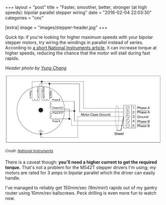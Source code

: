 +++
layout = "post"
title = "Faster, smoother, better, stronger (at high speeds): bipolar parallel stepper wiring"
date = "2016-02-04 22:03:30"
categories = "cnc"

[extra]
image = "images/stepper-header.jpg"
+++

Quick tip: if you're looking for higher maximum speeds with your bipolar stepper motors, try wiring
the windings in parallel instead of series. According to
[a short National Instruments article](http://digital.ni.com/public.nsf/allkb/B1CC4C64ABBC7D3C86257BC70017B9E2),
it can increase torque at higher speeds, reducing the chance that the motor will stall during fast
rapids.

_Header photo by [Yung Chang](https://unsplash.com/@yungnoma)_

![Parallel wiring diagram](/assets/images/bipolar-parallel.jpg)

<sup>_Credit:
[National Instruments](http://digital.ni.com/public.nsf/allkb/B1CC4C64ABBC7D3C86257BC70017B9E2)_</sup>

There is a caveat though: **you'll need a higher current to get the required torque.** That's not a
problem for the M542T stepper drivers I'm using; my motors are rated for 3 amps in bipolar parallel
which the driver can easily handle.

I've managed to reliably get 150mm/sec (9m/min!) rapids out of my gantry router using 10mm/rev
ballscrews. Peck drilling is even more fun to watch now.
